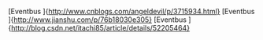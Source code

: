 [Eventbus ]{http://www.cnblogs.com/angeldevil/p/3715934.html}
[Eventbus ]{http://www.jianshu.com/p/76b18030e305}
[Eventbus ]{http://blog.csdn.net/itachi85/article/details/52205464}

